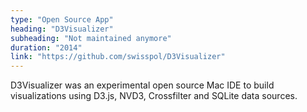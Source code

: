 ```yaml
---
type: "Open Source App"
heading: "D3Visualizer"
subheading: "Not maintained anymore"
duration: "2014"
link: "https://github.com/swisspol/D3Visualizer"
---
```


D3Visualizer was an experimental open source Mac IDE to build visualizations using D3.js, NVD3, Crossfilter and SQLite data sources.
